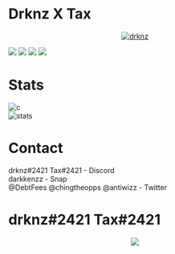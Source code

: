 # Drknz X Tax

<p align="center">
  <a href="https://github.com/skidskys">
    <p align="center"> <img src="https://gpvc.arturio.dev/skidskys" alt="drknz" /> </p>
    </a>
    <img src="https://discord.c99.nl/widget/theme-4/843465751109435443.png"/>
     </a>
    <img src="https://discord.c99.nl/widget/theme-4/852653136463527987.png"/>
     </a>
    <img src="https://discord.c99.nl/widget/theme-4/843463499518443560.png"/>
     </a>
    <img src="https://discord.c99.nl/widget/theme-4/844254525505536000.png"/>
     </a>
</p>

# Stats
![c](https://github-readme-stats.vercel.app/api/top-langs/?username=skidskys&layout=compact&theme=dark) 
</br>
![stats](https://github-readme-stats.vercel.app/api?username=skidskys&show_icons=true&theme=dark)

# Contact
drknz#2421 Tax#2421 - Discord </br>
darkkenzz - Snap </br>
@DebtFees @chingtheopps @antiwizz - Twitter </br>

# drknz#2421 Tax#2421
<p align="center">
  <a href="https://github.com/skidskys">
    <img src="https://i.pinimg.com/originals/ae/94/5e/ae945e2e03d98e1828f878d23844a0f0.gif"/>
     </a>
</p>
